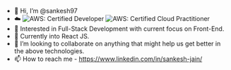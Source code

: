 - 👋 Hi, I’m @sankesh97
- ☁️ ![AWS: Certified Developer](https://user-images.githubusercontent.com/25366649/183244353-7135ba95-1297-410c-9b1d-7e9ca80b6667.svg)
![AWS: Certified Cloud Practitioner](https://user-images.githubusercontent.com/25366649/183244357-f9037aae-873a-4952-8d94-a6e2c15e9c1c.svg)
- 👀 Interested in Full-Stack Development with current focus on Front-End.
- 🌱 Currently into React JS.
- 💞️ I’m looking to collaborate on anything that might help us get better in the above technologies.
- 📫 How to reach me - https://www.linkedin.com/in/sankesh-jain/ 

<!---
sankesh97/sankesh97 is a ✨ special ✨ repository because its `README.md` (this file) appears on your GitHub profile.
You can click the Preview link to take a look at your changes.
--->
